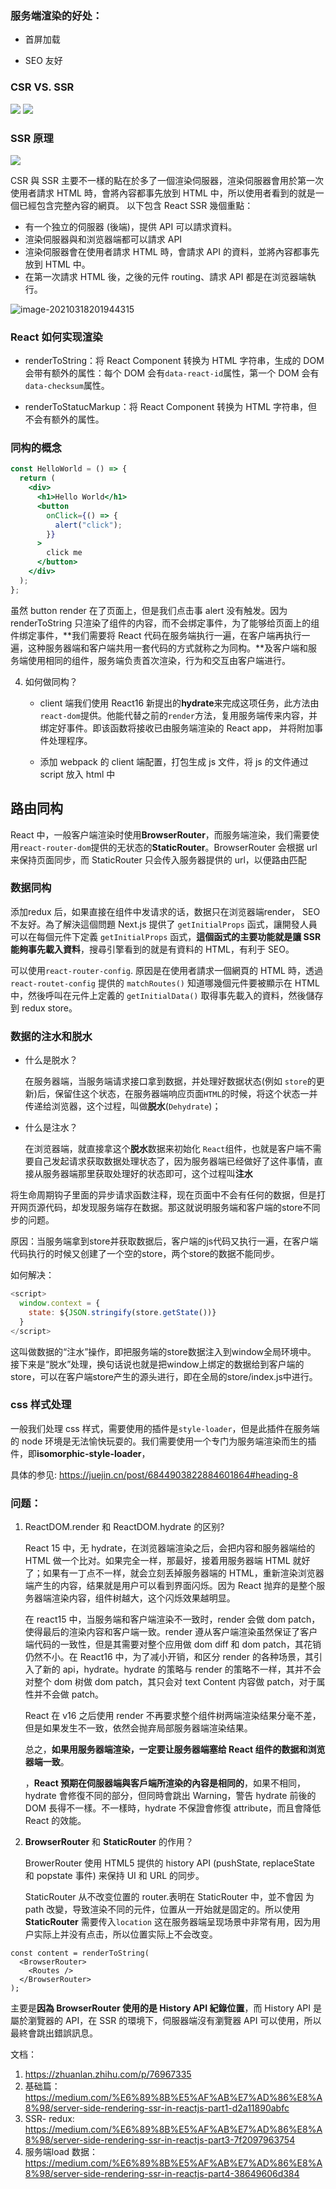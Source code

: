 ### 服务端渲染的好处：

- 首屏加载

- SEO 友好

### CSR VS. SSR

![](../images/SSR.png)
![](../images/CSR.png)

### SSR 原理

![](../images/SSR原理.png)

CSR 與 SSR 主要不一樣的點在於多了一個渲染伺服器，渲染伺服器會用於第一次使用者請求 HTML 時，會將內容都事先放到 HTML 中，所以使用者看到的就是一個已經包含完整內容的網頁。
以下包含 React SSR 幾個重點：

- 有一个独立的伺服器 (後端)，提供 API 可以請求資料。
- 渲染伺服器與和浏览器端都可以請求 API
- 渲染伺服器會在使用者請求 HTML 時，會請求 API 的資料，並將內容都事先放到 HTML 中。
- 在第一次請求 HTML 後，之後的元件 routing、請求 API 都是在浏览器端執行。

![image-20210318201944315](../images/image-20210318201944315.png)

### React 如何实现渲染

- renderToString：将 React Component 转换为 HTML 字符串，生成的 DOM 会带有额外的属性：每个 DOM 会有`data-react-id`属性，第一个 DOM 会有`data-checksum`属性。

- renderToStatucMarkup：将 React Component 转换为 HTML 字符串，但不会有额外的属性。

### 同构的概念

```jsx
const HelloWorld = () => {
  return (
    <div>
      <h1>Hello World</h1>
      <button
        onClick={() => {
          alert("click");
        }}
      >
        click me
      </button>
    </div>
  );
};
```

虽然 button render 在了页面上，但是我们点击事 alert 没有触发。因为 renderToString 只渲染了组件的内容，而不会绑定事件，为了能够给页面上的组件绑定事件，**我们需要将 React 代码在服务端执行一遍，在客户端再执行一遍，这种服务器端和客户端共用一套代码的方式就称之为同构。**及客户端和服务端使用相同的组件，服务端负责首次渲染，行为和交互由客户端进行。

4. 如何做同构？

   - client 端我们使用 React16 新提出的**hydrate**来完成这项任务，此方法由`react-dom`提供。他能代替之前的`render`方法，复用服务端传来内容，并绑定好事件。即该函数将接收已由服务端渲染的 React app， 并将附加事件处理程序。

   - 添加 webpack 的 client 端配置，打包生成 js 文件，将 js 的文件通过 script 放入 html 中

## 路由同构

React 中，一般客户端渲染时使用**BrowserRouter**，而服务端渲染，我们需要使用`react-router-dom`提供的无状态的**StaticRouter**。BrowserRouter 会根据 url 来保持页面同步，而 StaticRouter 只会传入服务器提供的 url，以便路由匹配

### 数据同构

添加redux 后，如果直接在组件中发请求的话，数据只在浏览器端render， SEO 不友好。為了解決這個問題 Next.js 提供了 `getInitialProps` 函式，讓開發人員可以在每個元件下定義 `getInitialProps` 函式，**這個函式的主要功能就是讓 SSR 能夠事先載入資料**，搜尋引擎看到的就是有資料的 HTML，有利于 SEO。

可以使用`react-router-config`. 原因是在使用者請求一個網頁的 HTML 時，透過 `react-routet-config` 提供的 `matchRoutes()` 知道哪幾個元件要被顯示在 HTML 中，然後呼叫在元件上定義的 `getInitialData()` 取得事先載入的資料，然後儲存到 redux store。



### 数据的注水和脱水



+ 什么是脱水？

  在服务器端，当服务端请求接口拿到数据，并处理好数据状态(例如 `store`的更新)后，保留住这个状态，在服务器端响应页面`HTML`的时候，将这个状态一并传递给浏览器，这个过程，叫做**脱水**(`Dehydrate`)；

+ 什么是注水？

  在浏览器端，就直接拿这个**脱水**数据来初始化 `React`组件，也就是客户端不需要自己发起请求获取数据处理状态了，因为服务器端已经做好了这件事情，直接从服务器端那里获取处理好的状态即可，这个过程叫**注水**

将生命周期钩子里面的异步请求函数注释，现在页面中不会有任何的数据，但是打开网页源代码，却发现服务端存在数据。那这就说明服务端和客户端的store不同步的问题。

原因：当服务端拿到store并获取数据后，客户端的js代码又执行一遍，在客户端代码执行的时候又创建了一个空的store，两个store的数据不能同步。

如何解决：

```js
<script>
  window.context = {
    state: ${JSON.stringify(store.getState())}
  }
</script>
```



这叫做数据的“注水”操作，即把服务端的store数据注入到window全局环境中。 接下来是“脱水”处理，换句话说也就是把window上绑定的数据给到客户端的store，可以在客户端store产生的源头进行，即在全局的store/index.js中进行。



### css 样式处理

一般我们处理 css 样式，需要使用的插件是`style-loader`，但是此插件在服务端的 node 环境是无法愉快玩耍的。我们需要使用一个专门为服务端渲染而生的插件，即**isomorphic-style-loader**，

具体的参见: https://juejin.cn/post/6844903822884601864#heading-8

### 问题：

1. ReactDOM.render 和 ReactDOM.hydrate 的区别?

   React 15 中，无 hydrate，在浏览器端渲染之后，会把内容和服务器端给的 HTML 做一个比对。如果完全一样，那最好，接着用服务器端 HTML 就好了；如果有一丁点不一样，就会立刻丢掉服务器端的 HTML，重新渲染浏览器端产生的内容，结果就是用户可以看到界面闪烁。因为 React 抛弃的是整个服务器端渲染内容，组件树越大，这个闪烁效果越明显。

   在 react15 中，当服务端和客户端渲染不一致时，render 会做 dom patch，使得最后的渲染内容和客户端一致。render 遵从客户端渲染虽然保证了客户端代码的一致性，但是其需要对整个应用做 dom diff 和 dom patch，其花销仍然不小。在 React16 中，为了减小开销，和区分 render 的各种场景，其引入了新的 api，hydrate。hydrate 的策略与 render 的策略不一样，其并不会对整个 dom 树做 dom patch，其只会对 text Content 内容做 patch，对于属性并不会做 patch。

   React 在 v16 之后使用 render 不再要求整个组件树两端渲染结果分毫不差，但是如果发生不一致，依然会抛弃局部服务器端渲染结果。

   总之，**如果用服务器端渲染，一定要让服务器端塞给 React 组件的数据和浏览器端一致**。

   ，**React 預期在伺服器端與客戶端所渲染的內容是相同的**，如果不相同，hydrate 會修復不同的部分，但同時會跳出 Warning，警告 hydrate 前後的 DOM 長得不一樣。不一樣時，hydrate 不保證會修復 attribute，而且會降低 React 的效能。

2. **BrowserRouter** 和 **StaticRouter** 的作用？

   BrowerRouter 使用 HTML5 提供的 history API (pushState, replaceState 和 popstate 事件) 来保持 UI 和 URL 的同步。

   StaticRouter 从不改变位置的 router.表明在 StaticRouter 中，並不會因 为 path 改變，导致渲染不同的元件，位置从一开始就是固定的。所以使用**StaticRouter** 需要传入`location`
   这在服务器端呈现场景中非常有用，因为用户实际上并没有点击，所以位置实际上不会改变。

```
const content = renderToString(
  <BrowserRouter>
    <Routes />
  </BrowserRouter>
);
```

主要是**因為 BrowserRouter 使用的是 History API 紀錄位置**，而 History API 是屬於瀏覽器的 API，在 SSR 的環境下，伺服器端沒有瀏覽器 API 可以使用，所以最終會跳出錯誤訊息。



文档：

1. https://zhuanlan.zhihu.com/p/76967335
2. 基础篇：https://medium.com/%E6%89%8B%E5%AF%AB%E7%AD%86%E8%A8%98/server-side-rendering-ssr-in-reactjs-part1-d2a11890abfc
3. SSR- redux: https://medium.com/%E6%89%8B%E5%AF%AB%E7%AD%86%E8%A8%98/server-side-rendering-ssr-in-reactjs-part3-7f2097963754
4. 服务端load 数据：https://medium.com/%E6%89%8B%E5%AF%AB%E7%AD%86%E8%A8%98/server-side-rendering-ssr-in-reactjs-part4-38649606d384

